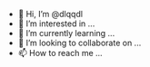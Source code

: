 - 👋 Hi, I’m @dlqqdl
- 👀 I’m interested in ...
- 🌱 I’m currently learning ...
- 💞️ I’m looking to collaborate on ...
- 📫 How to reach me ...

<!---
dlqqdl/dlqqdl is a ✨ special ✨ repository because its `README.md` (this file) appears on your GitHub profile.
You can click the Preview link to take a look at your changes.
--->
